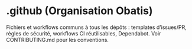 # .github (Organisation Obatis)
Fichiers et workflows communs à tous les dépôts : templates d’issues/PR, règles de sécurité,
workflows CI réutilisables, Dependabot. Voir CONTRIBUTING.md pour les conventions.
